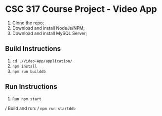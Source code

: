 # CSC 317 Course Project - Video App

1. Clone the repo;
2. Download and install NodeJs/NPM;
3. Download and install MySQL Server;

## Build Instructions

1. <code>cd ./Video-App/application/</code>
2. <code>npm install</code>
3. <code>npm run builddb</code>

## Run Instructions

1. <code>Run npm start</code>

/ Build and run: /
<code>npm run startddb</code>
